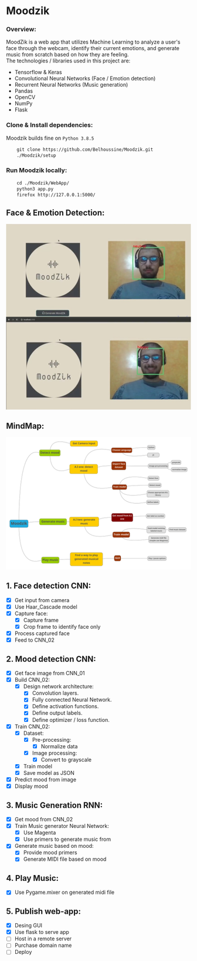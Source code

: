 # Moodzik

### Overview:
MoodZik is a web app that utilizes Machine Learning to analyze a user's face through the webcam, identify their current emotions, and generate music from scratch based on how they are feeling.  
The technologies / libraries used in this project are:
- Tensorflow & Keras
- Convolutional Neural Networks (Face / Emotion detection)
- Recurrent Neural Networks (Music generation)
- Pandas
- OpenCV
- NumPy
- Flask

    
### Clone & Install dependencies:  
Moodzik builds fine on `Python 3.8.5` 
```
    git clone https://github.com/Belhoussine/Moodzik.git  
    ./Moodzik/setup
```

### Run Moodzik locally:
```
    cd ./Moodzik/WebApp/
    python3 app.py
    firefox http://127.0.0.1:5000/
```

## Face & Emotion Detection:
![Demo](./Demo/Face_Emotion_Detection.jpg)

## MindMap:
![MindMap](./Demo/mindmap.png)

## 1. Face detection CNN:
- [x] Get input from camera
- [x] Use Haar_Cascade model
- [x] Capture face:
    - [x] Capture frame
    - [x] Crop frame to identify face only
- [x] Process captured face
- [x] Feed to CNN_02

## 2. Mood detection CNN:
- [x] Get face image from CNN_01
- [x] Build CNN_02:
    - [x] Design network architecture:
        - [x] Convolution layers.
        - [x] Fully connected Neural Network.
        - [x] Define activation functions.
        - [x] Define output labels.
        - [x] Define optimizer / loss function.

- [x] Train CNN_02:
    - [x] Dataset:
        - [x] Pre-processing:   
            - [x] Normalize data
        - [x] Image processing:
            - [x] Convert to grayscale
    - [x] Train model
    - [x] Save model as JSON

- [x] Predict mood from image
- [x] Display mood

## 3. Music Generation RNN:
- [x] Get mood from CNN_02
- [x] Train Music generator Neural Network:
    - [x] Use Magenta
    - [x] Use primers to generate music from
- [x] Generate music based on mood:
    - [x] Provide mood primers
    - [x] Generate MIDI file based on mood

## 4. Play Music:
- [x] Use Pygame.mixer on generated midi file

## 5. Publish web-app:
- [x] Desing GUI
- [x] Use flask to serve app
- [ ] Host in a remote server
- [ ] Purchase domain name
- [ ] Deploy
